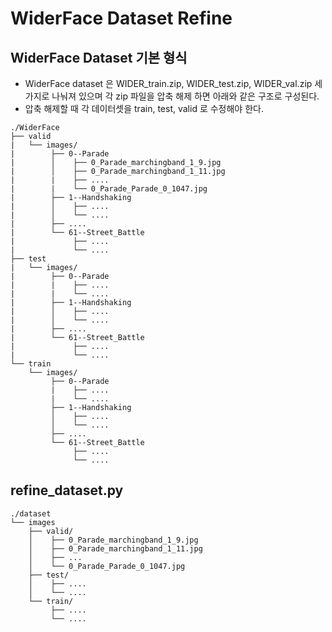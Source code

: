 # WiderFace Dataset Refine
## WiderFace Dataset 기본 형식
* WiderFace dataset 은 WIDER_train.zip, WIDER_test.zip, WIDER_val.zip 세 가지로 나눠져 있으며 각 zip 파일을 압축 해제 하면 아래와 같은 구조로 구성된다.
* 압축 해제할 때 각 데이터셋을 train, test, valid 로 수정해야 한다.
```shell
./WiderFace
├── valid
|   └── images/
|        ├── 0--Parade
|        │    ├── 0_Parade_marchingband_1_9.jpg
|        │    ├── 0_Parade_marchingband_1_11.jpg
|        |    ├── ....
|        |    └── 0_Parade_Parade_0_1047.jpg
|        ├── 1--Handshaking
|        │    ├── ....
|        │    └── ....
|        ├── ....
|        └── 61--Street_Battle
|             ├── ....
|             └── ....
├── test
|   └── images/
|        ├── 0--Parade
|        |    ├── ....
|        |    └── ....
|        ├── 1--Handshaking
|        │    ├── ....
|        │    └── ....
|        ├── ....
|        └── 61--Street_Battle
|             ├── ....
|             └── ....
└── train
    └── images/
         ├── 0--Parade
         |    ├── ....
         |    └── ....
         ├── 1--Handshaking
         │    ├── ....
         │    └── ....
         ├── ....
         └── 61--Street_Battle
              ├── ....
              └── ....
```
## refine_dataset.py
```shell
./dataset
└── images
    ├── valid/
    │    ├── 0_Parade_marchingband_1_9.jpg
    │    ├── 0_Parade_marchingband_1_11.jpg
    │    ├── ...
    │    └── 0_Parade_Parade_0_1047.jpg
    ├── test/
    │    ├── ....
    │    └── ....
    └── train/
         ├── ....
         └── ....
```